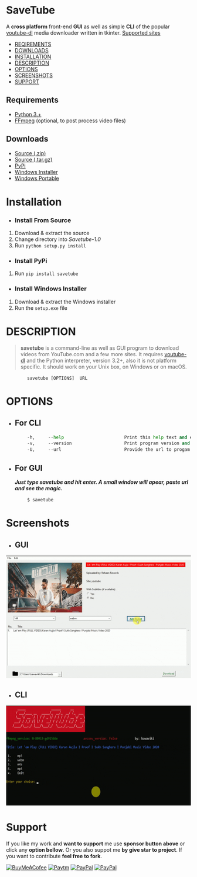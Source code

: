 # SaveTube
A **cross platform** front-end **GUI** as well as simple **CLI** of the popular [youtube-dl](https://rg3.github.io/youtube-dl/) media downloader written in tkinter. [Supported sites](https://rg3.github.io/youtube-dl/supportedsites.html)

- [REQIREMENTS](#Requirements)
- [DOWNLOADS](Downloads)
- [INSTALLATION](#Installation)
- [DESCRIPTION](#Description)
- [OPTIONS](#Options)
- [SCREENSHOTS](#Screenshots)
- [SUPPORT](#Support)

## Requirements
* [Python 3.+](https://www.python.org/downloads)
* [FFmpeg](https://ffmpeg.org/download.html) (optional, to post process video files)

## Downloads
* [Source (.zip)](https://github.com/bawaviki/SaveTube/archive/1.0.zip)
* [Source (.tar.gz)](https://github.com/bawaviki/SaveTube/archive/1.0.tar.gz)
* [PyPi](https://pypi.python.org/pypi/Savetube/1.0)
* [Windows Installer](https://github.com/bawaviki/SaveTube/releases/download/0.4/youtube-dl-gui-0.4-win-setup.zip)
* [Windows Portable](https://github.com/bawaviki/SaveTube/releases/download/0.4/youtube-dl-gui-0.4-win-portable.zip)


# Installation

* ### Install From Source
1. Download & extract the source
2. Change directory into *Savetube-1.0*
3. Run `python setup.py install`

* ### Install PyPi
1. Run `pip install savetube`

* ### Install Windows Installer
1. Download & extract the Windows installer
2. Run the `setup.exe` file

# DESCRIPTION
 > **savetube** is a command-line as well as GUI program to download videos from YouTube.com and a few more sites. It requires [youtube-dl](https://rg3.github.io/youtube-dl/) and the Python interpreter, version 3.2+, also it is not platform specific. It should work on your Unix box, on Windows or on macOS.

            savetube [OPTIONS]  URL 

# OPTIONS
* ## For CLI
```python
        -h,     --help                       Print this help text and exit.
        -v,     --version                    Print program version and exit.
        -U,     --url                        Provide the url to progam to work.
```    
* ## For GUI

    *__Just type savetube and hit enter. A small window will apear, paste url and see the magic.__*
```
        $ savetube
```

# Screenshots
* ## GUI
![youtube-dl-gui main window](https://github.com/bawaviki/static-files/raw/master/savetube_py_gui.gif)

* ## CLI
![youtube-dl-gui main window](https://github.com/bawaviki/static-files/raw/master/savetube_py_cli.gif)

# Support
If you like my work and **want to support** me use **sponsor button above** or click any **option bellow**. Or you also suppot me **by give star to project**. If you want to contribute **feel free to fork**.


[![BuyMeACofee](https://img.shields.io/static/v1?label=Support&message=Bring%20Me%20A%20Cofee&color=FF813F)](https://www.buymeacoffee.com/bawaviki)      [![Paytm](https://img.shields.io/static/v1?label=Support&message=Paytm&color=002E6E)](https://p-y.tm/27-ydgU) [![PayPal](https://img.shields.io/static/v1?label=Support&message=PayPal&color=00457C)](https://paypal.me/bawaviki)   [![PayPal](https://img.shields.io/static/v1?label=Support&message=Patreon&color=f96854)](https://patreon.com/bawaviki)
